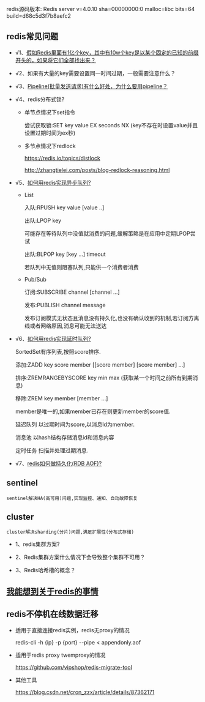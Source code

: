 redis源码版本:
Redis server v=4.0.10 sha=00000000:0 malloc=libc bits=64 build=d68c5d3f7b8aefc2

## redis常见问题
+    &radic;1、[假如Redis里面有1亿个key，其中有10w个key是以某个固定的已知的前缀开头的，如果将它们全部找出来？](http://doc.redisfans.com/key/scan.html)


+    &radic;2、如果有大量的key需要设置同一时间过期，一般需要注意什么？

+    &radic;3、[Pipeline(批量发送请求)有什么好处，为什么要用pipeline？](https://redis.io/topics/pipelining)
    
+    &radic;4、redis分布式锁?

        *   单节点情况下set指令

            尝试获取锁:SET key value EX seconds NX (key不存在时设置value并且设置过期时间为ex秒)

        *   多节点情况下redlock
        
            https://redis.io/topics/distlock

            http://zhangtielei.com/posts/blog-redlock-reasoning.html

    
+    &radic;5、[如何用redis实现异步队列?](https://github.com/antirez/disque)
    
        *   List

            入队:RPUSH key value [value ..] 
            
            出队:LPOP key

            可能存在等待队列中没值就消费的问题,缓解策略是在应用中定期LPOP尝试

            出队:BLPOP key [key ...] timeout

            若队列中无值则阻塞队列,只能供一个消费者消费

        *   Pub/Sub

            订阅:SUBSCRIBE channel [channel ...]

            发布:PUBLISH channel message

            发布订阅模式无状态且消息没有持久化,也没有确认收到的机制,若订阅方离线或者网络原因,消息可能无法送达
    
+    &radic;6、[如何用redis实现延时队列?](https://tech.youzan.com/queuing_delay/)

        SortedSet有序列表,按照score排序.

        添加:ZADD key score member [[score member] [score member] ...]

        排序:ZREMRANGEBYSCORE key min max (获取某一个时间之前所有到期消息)

        移除:ZREM key member [member ...]

        member是唯一的,如果member已存在则更新member的score值.
        
        延迟队列    以过期时间为score,以消息Id为member.
        
        消息池  以hash结构存储消息id和消息内容

        定时任务    扫描并处理过期消息.

+    &radic;7、[redis如何做持久化(RDB AOF)?](http://doc.redisfans.com/topic/persistence.html#redis)


## sentinel

    sentinel解决HA(高可用)问题,实现监控、通知、自动故障恢复


## cluster

    cluster解决sharding(分片)问题,满足扩展性(分布式存储)

+    1、redis集群方案?

+    2、Redis集群方案什么情况下会导致整个集群不可用？

+    3、Redis哈希槽的概念？

##  [我能想到关于redis的事情](https://blog.csdn.net/a1290123825/article/details/89008067#%E5%A6%82%E6%9E%9C%E6%9C%89%E5%A4%A7%E9%87%8F%E7%9A%84-key-%E9%9C%80%E8%A6%81%E8%AE%BE%E7%BD%AE%E5%90%8C%E4%B8%80%E6%97%B6%E9%97%B4%E8%BF%87%E6%9C%9F%EF%BC%8C%E4%B8%80%E8%88%AC%E9%9C%80%E8%A6%81%E6%B3%A8%E6%84%8F%E4%BB%80%E4%B9%88%EF%BC%9F)

## redis不停机在线数据迁移
* 适用于直接连接redis实例，redis无proxy的情况

    redis-cli -h {ip} -p {port} --pipe < appendonly.aof

* 适用于redis proxy twemproxy的情况

    https://github.com/vipshop/redis-migrate-tool

* 其他工具

    https://blog.csdn.net/cron_zzx/article/details/87362171